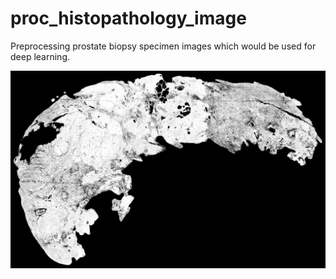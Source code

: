 # proc_histopathology_image
Preprocessing prostate biopsy specimen images which would be used for deep learning.<br>




![example](./doc/mask.png)
